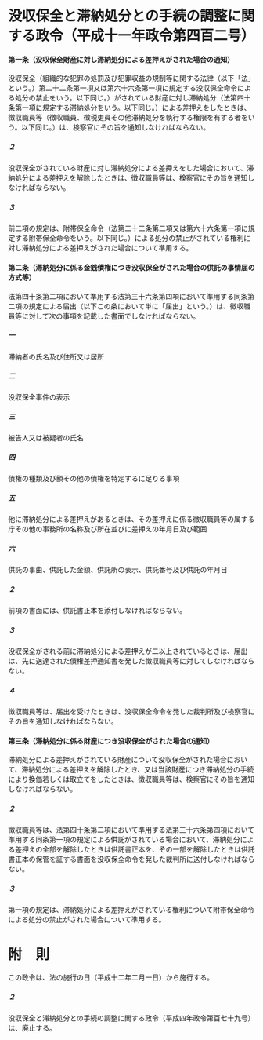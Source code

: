 # 没収保全と滞納処分との手続の調整に関する政令（平成十一年政令第四百二号）
#### 第一条（没収保全財産に対し滞納処分による差押えがされた場合の通知）
没収保全（組織的な犯罪の処罰及び犯罪収益の規制等に関する法律（以下「法」という。）第二十二条第一項又は第六十六条第一項に規定する没収保全命令による処分の禁止をいう。以下同じ。）がされている財産に対し滞納処分（法第四十条第一項に規定する滞納処分をいう。以下同じ。）による差押えをしたときは、徴収職員等（徴収職員、徴税吏員その他滞納処分を執行する権限を有する者をいう。以下同じ。）は、検察官にその旨を通知しなければならない。
##### ２
没収保全がされている財産に対し滞納処分による差押えをした場合において、滞納処分による差押えを解除したときは、徴収職員等は、検察官にその旨を通知しなければならない。
##### ３
前二項の規定は、附帯保全命令（法第二十二条第二項又は第六十六条第一項に規定する附帯保全命令をいう。以下同じ。）による処分の禁止がされている権利に対し滞納処分による差押えがされた場合について準用する。
#### 第二条（滞納処分に係る金銭債権につき没収保全がされた場合の供託の事情届の方式等）
法第四十条第二項において準用する法第三十六条第四項において準用する同条第二項の規定による届出（以下この条において単に「届出」という。）は、徴収職員等に対して次の事項を記載した書面でしなければならない。
##### 一
滞納者の氏名及び住所又は居所
##### 二
没収保全事件の表示
##### 三
被告人又は被疑者の氏名
##### 四
債権の種類及び額その他の債権を特定するに足りる事項
##### 五
他に滞納処分による差押えがあるときは、その差押えに係る徴収職員等の属する庁その他の事務所の名称及び所在並びに差押えの年月日及び範囲
##### 六
供託の事由、供託した金額、供託所の表示、供託番号及び供託の年月日
##### ２
前項の書面には、供託書正本を添付しなければならない。
##### ３
没収保全がされる前に滞納処分による差押えが二以上されているときは、届出は、先に送達された債権差押通知書を発した徴収職員等に対してしなければならない。
##### ４
徴収職員等は、届出を受けたときは、没収保全命令を発した裁判所及び検察官にその旨を通知しなければならない。
#### 第三条（滞納処分に係る財産につき没収保全がされた場合の通知）
滞納処分による差押えがされている財産について没収保全がされた場合において、滞納処分による差押えを解除したとき、又は当該財産につき滞納処分の手続により換価若しくは取立てをしたときは、徴収職員等は、検察官にその旨を通知しなければならない。
##### ２
徴収職員等は、法第四十条第二項において準用する法第三十六条第四項において準用する同条第一項の規定による供託がされている場合において、滞納処分による差押えの全部を解除したときは供託書正本を、その一部を解除したときは供託書正本の保管を証する書面を没収保全命令を発した裁判所に送付しなければならない。
##### ３
第一項の規定は、滞納処分による差押えがされている権利について附帯保全命令による処分の禁止がされた場合について準用する。
# 附　則
この政令は、法の施行の日（平成十二年二月一日）から施行する。
##### ２
没収保全と滞納処分との手続の調整に関する政令（平成四年政令第百七十九号）は、廃止する。
